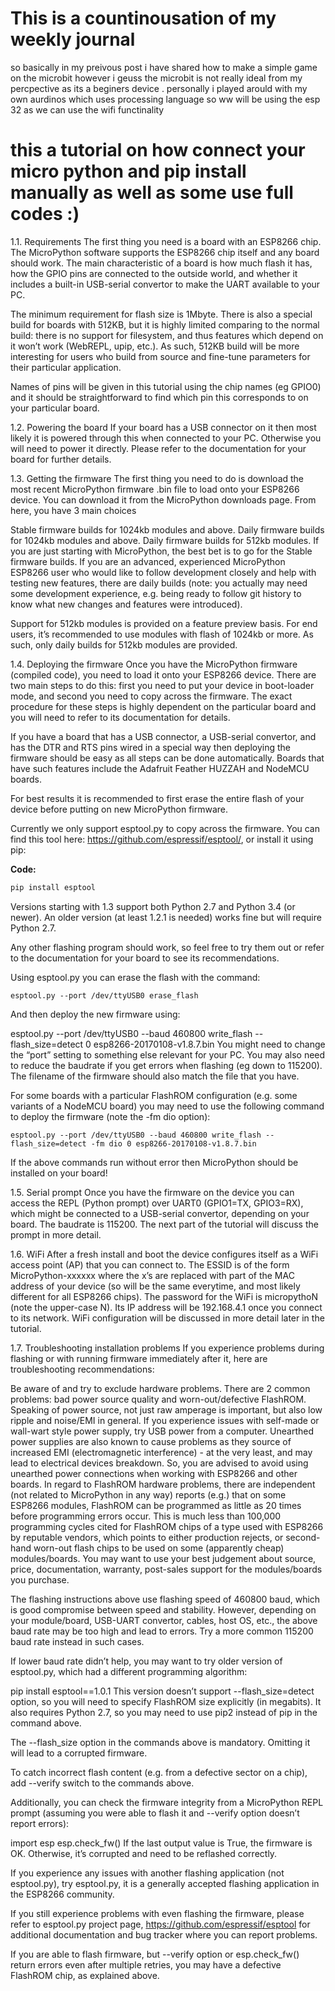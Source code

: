 # This is a countinousation of my weekly journal 

so basically in my preivous post i have shared how to make a simple game on the microbit however i geuss the microbit is not really ideal from my percpective as its a beginers  device . personally i played arould with my own aurdinos which uses processing language so ww will be using the esp 32 as 
we can use the wifi functinality 

# this a tutorial on how connect your micro python and pip install manually  as well as some use full codes :)

1.1. Requirements
The first thing you need is a board with an ESP8266 chip. The MicroPython software supports the ESP8266 chip itself and any board should work. The main characteristic of a board is how much flash it has, how the GPIO pins are connected to the outside world, and whether it includes a built-in USB-serial convertor to make the UART available to your PC.

The minimum requirement for flash size is 1Mbyte. There is also a special build for boards with 512KB, but it is highly limited comparing to the normal build: there is no support for filesystem, and thus features which depend on it won’t work (WebREPL, upip, etc.). As such, 512KB build will be more interesting for users who build from source and fine-tune parameters for their particular application.

Names of pins will be given in this tutorial using the chip names (eg GPIO0) and it should be straightforward to find which pin this corresponds to on your particular board.

1.2. Powering the board
If your board has a USB connector on it then most likely it is powered through this when connected to your PC. Otherwise you will need to power it directly. Please refer to the documentation for your board for further details.

1.3. Getting the firmware
The first thing you need to do is download the most recent MicroPython firmware .bin file to load onto your ESP8266 device. You can download it from the MicroPython downloads page. From here, you have 3 main choices

Stable firmware builds for 1024kb modules and above.
Daily firmware builds for 1024kb modules and above.
Daily firmware builds for 512kb modules.
If you are just starting with MicroPython, the best bet is to go for the Stable firmware builds. If you are an advanced, experienced MicroPython ESP8266 user who would like to follow development closely and help with testing new features, there are daily builds (note: you actually may need some development experience, e.g. being ready to follow git history to know what new changes and features were introduced).

Support for 512kb modules is provided on a feature preview basis. For end users, it’s recommended to use modules with flash of 1024kb or more. As such, only daily builds for 512kb modules are provided.

1.4. Deploying the firmware
Once you have the MicroPython firmware (compiled code), you need to load it onto your ESP8266 device. There are two main steps to do this: first you need to put your device in boot-loader mode, and second you need to copy across the firmware. The exact procedure for these steps is highly dependent on the particular board and you will need to refer to its documentation for details.

If you have a board that has a USB connector, a USB-serial convertor, and has the DTR and RTS pins wired in a special way then deploying the firmware should be easy as all steps can be done automatically. Boards that have such features include the Adafruit Feather HUZZAH and NodeMCU boards.

For best results it is recommended to first erase the entire flash of your device before putting on new MicroPython firmware.

Currently we only support esptool.py to copy across the firmware. You can find this tool here: https://github.com/espressif/esptool/, or install it using pip:

**Code:**

```python
pip install esptool
```
Versions starting with 1.3 support both Python 2.7 and Python 3.4 (or newer). An older version (at least 1.2.1 is needed) works fine but will require Python 2.7.

Any other flashing program should work, so feel free to try them out or refer to the documentation for your board to see its recommendations.

Using esptool.py you can erase the flash with the command:
```
esptool.py --port /dev/ttyUSB0 erase_flash
```
And then deploy the new firmware using:

esptool.py --port /dev/ttyUSB0 --baud 460800 write_flash --flash_size=detect 0 esp8266-20170108-v1.8.7.bin
You might need to change the “port” setting to something else relevant for your PC. You may also need to reduce the baudrate if you get errors when flashing (eg down to 115200). The filename of the firmware should also match the file that you have.

For some boards with a particular FlashROM configuration (e.g. some variants of a NodeMCU board) you may need to use the following command to deploy the firmware (note the -fm dio option):
```
esptool.py --port /dev/ttyUSB0 --baud 460800 write_flash --flash_size=detect -fm dio 0 esp8266-20170108-v1.8.7.bin
```
If the above commands run without error then MicroPython should be installed on your board!

1.5. Serial prompt
Once you have the firmware on the device you can access the REPL (Python prompt) over UART0 (GPIO1=TX, GPIO3=RX), which might be connected to a USB-serial convertor, depending on your board. The baudrate is 115200. The next part of the tutorial will discuss the prompt in more detail.

1.6. WiFi
After a fresh install and boot the device configures itself as a WiFi access point (AP) that you can connect to. The ESSID is of the form MicroPython-xxxxxx where the x’s are replaced with part of the MAC address of your device (so will be the same everytime, and most likely different for all ESP8266 chips). The password for the WiFi is micropythoN (note the upper-case N). Its IP address will be 192.168.4.1 once you connect to its network. WiFi configuration will be discussed in more detail later in the tutorial.

1.7. Troubleshooting installation problems
If you experience problems during flashing or with running firmware immediately after it, here are troubleshooting recommendations:

Be aware of and try to exclude hardware problems. There are 2 common problems: bad power source quality and worn-out/defective FlashROM. Speaking of power source, not just raw amperage is important, but also low ripple and noise/EMI in general. If you experience issues with self-made or wall-wart style power supply, try USB power from a computer. Unearthed power supplies are also known to cause problems as they source of increased EMI (electromagnetic interference) - at the very least, and may lead to electrical devices breakdown. So, you are advised to avoid using unearthed power connections when working with ESP8266 and other boards. In regard to FlashROM hardware problems, there are independent (not related to MicroPython in any way) reports (e.g.) that on some ESP8266 modules, FlashROM can be programmed as little as 20 times before programming errors occur. This is much less than 100,000 programming cycles cited for FlashROM chips of a type used with ESP8266 by reputable vendors, which points to either production rejects, or second-hand worn-out flash chips to be used on some (apparently cheap) modules/boards. You may want to use your best judgement about source, price, documentation, warranty, post-sales support for the modules/boards you purchase.

The flashing instructions above use flashing speed of 460800 baud, which is good compromise between speed and stability. However, depending on your module/board, USB-UART convertor, cables, host OS, etc., the above baud rate may be too high and lead to errors. Try a more common 115200 baud rate instead in such cases.

If lower baud rate didn’t help, you may want to try older version of esptool.py, which had a different programming algorithm:

pip install esptool==1.0.1
This version doesn’t support --flash_size=detect option, so you will need to specify FlashROM size explicitly (in megabits). It also requires Python 2.7, so you may need to use pip2 instead of pip in the command above.

The --flash_size option in the commands above is mandatory. Omitting it will lead to a corrupted firmware.

To catch incorrect flash content (e.g. from a defective sector on a chip), add --verify switch to the commands above.

Additionally, you can check the firmware integrity from a MicroPython REPL prompt (assuming you were able to flash it and --verify option doesn’t report errors):

import esp
esp.check_fw()
If the last output value is True, the firmware is OK. Otherwise, it’s corrupted and need to be reflashed correctly.

If you experience any issues with another flashing application (not esptool.py), try esptool.py, it is a generally accepted flashing application in the ESP8266 community.

If you still experience problems with even flashing the firmware, please refer to esptool.py project page, https://github.com/espressif/esptool for additional documentation and bug tracker where you can report problems.

If you are able to flash firmware, but --verify option or esp.check_fw() return errors even after multiple retries, you may have a defective FlashROM chip, as explained above.
